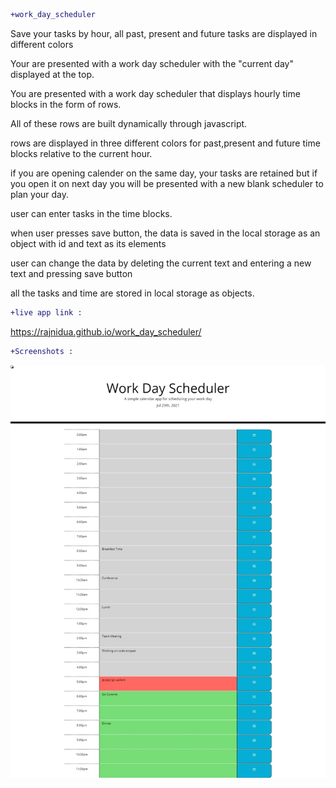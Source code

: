 ``` diff
+work_day_scheduler
```

Save your tasks by hour, all past, present and future tasks are displayed in different colors

Your are presented with a work day scheduler with the "current day" displayed at the top.

You are presented with a work day scheduler that displays hourly time blocks in the form of rows.

All of these rows are built dynamically through javascript.

rows are displayed in three different colors for past,present and future time blocks relative to the current hour.

if you are opening calender on the same day, your tasks are retained but if you open it on next day you will be presented with a new blank scheduler to plan your day.

user can enter tasks in the time blocks.

when user presses save button, the data is saved in the local storage as an object with id and text as its elements

user can change the data by deleting the current text and entering a new text and pressing save button

all the tasks and time are stored in local storage as objects.

``` diff
+live app link :
```
 https://rajnidua.github.io/work_day_scheduler/

``` diff 
+Screenshots :
```
![full screen web capture](assets/images/work_day_scheduler.jpeg)

